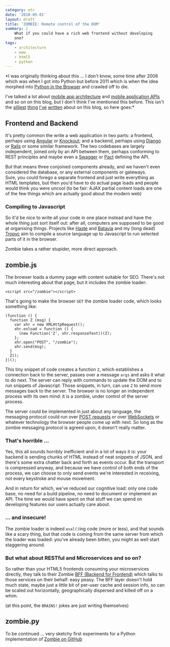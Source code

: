 ```yaml
---
category: etc
date: '2018-05-01'
layout: draft
title: 'ZOMBIE: Remote control of the DOM'
summary: |
    What if you could have a rich web frontend without developing
    one?
tags:
    - architecture
    - www
    - html5
    - python
---
```


*I was originally thinking about this ... I don't know, some time
after 2006 which was when I got into Python but before 2011 which 
is when the idea morphed into
[Python in the Browser](../python-in-the-browser/) and crawled off to die.

I've talked a lot about
[mobile app architecture](../mobile-app-architecture/) and
[mobile application APIs](../tranquil-apis/) and
so on on this blog, but I don't think I've mentioned this before.
This isn't the [silliest](../squilla-http-serving-up-stored-procedures/)
[thing](../omnicode/) [I've](../squawk-cc-the-true-story/)
[written](../youve-got-no-mail/) about on this blog, so here goes:*

## Frontend and Backend

It's pretty common the write a web application in two parts: a frontend, 
perhaps using [Angular](https://angular.io/) or [Knockout](http://knockoutjs.com/);
and a backend, perhaps using [Django](https://www.djangoproject.com/)
or [Rails](http://rubyonrails.org/) or some similar framework.  The two codebases
are largely independent, joined only by an API between them, perhaps conforming
to REST principles and maybe even a [Swagger](https://swagger.io/) or
[Pact](https://docs.pact.io/) defining the API.

But that means three conjoined components already, and we haven't even considered
the database, or any external components or gateways.   
Sure, you could forego a separate frontend and just write everything as HTML
templates, but then you'd have to do actual page loads and people would think you
were uncool (to be fair: AJAX partial content loads are one of the few things
which are actually good about the modern web)

### Compiling to Javascript

So it'd be nice to write all your code in one place instead and have the whole
thing just sort itself out: after all, computers are supposed to be good at 
organising things.  Projects like [Haste](https://haste-lang.org/) and
[Batavia](https://batavia.readthedocs.io/en/latest/) and my 
(long dead) [Tropyc](https://github.com/nickzoic/tropyc) aim to compile a source
language up to Javascript to run selected parts of it in the browser.

Zombie takes a rather stupider, more direct approach.

## zombie.js

The browser loads a dummy page with content suitable for SEO.  There's not much 
interesting about that page, but it includes the zombie loader:

```
<script src="/zombie"></script>
```
That's going to make the browser `GET` the zombie loader code, which looks something
like:
```
(function () {
  function Z (msg) {
    var xhr = new XMLHttpRequest();
    xhr.onload = function () {
      (new Function('Z', xhr.responseText))(Z);
    };
    xhr.open("POST", "/zombie");
    xhr.send(msg);
  }
  Z();
})();
```
This tiny snippet of code creates a function `Z`, which establishes a connection
back to the server, passes over a message `args` and asks it what to do next.
The server can reply with commands to update the DOM and to run snippets of Javascript.
Those snippets, in turn, can use `Z` to send more messages back
to the server.  The browser is no longer an independent process with its own mind:
it is a zombie, under control of the server process.

The server could be implemented in just about any language, the messaging protocol could run
over [POST requests](http://blog.fanout.io/2013/03/04/long-polling-doesnt-totally-suck/)
or over [WebSockets](https://developer.mozilla.org/en-US/docs/Web/API/WebSockets_API)
or whatever technology the browser people come up with next.  So long as the zombie
messaging protocol is agreed upon, it doesn't really matter.

### That's horrible ...

Yes, this all sounds horribly inefficient and in a lot of ways it is: your backend 
is sending chunks of HTML instead of neat snippets of JSON, and there's some extra
chatter back and forth as events occur.  But the transport is compressed anyway,
and because we have control of both ends of the process, we can choose to only send
events we're interested in receiving, not every keystroke and mouse movement.

And in return for which, we've reduced our cognitive load: only one code base,
no need for a build pipeline, no need to document or implement an API.  The time
we would have spent on that stuff we can spend on developing features our users
actually care about.

### ... and insecure!

The zombie loader is indeed `eval()`ing code (more or less), and that sounds like
a scary thing, but that code is coming from the same server from which the loader
was loaded: you've already been bitten, you might as well start staggering around.

### But what about RESTful and Microservices and so on?

So rather than your HTML5 frontends consuming your microservices directly, they
talk to their Zombie [BFF (Backend for Frontend)](https://samnewman.io/patterns/architectural/bff/)
which talks to those services on their behalf: easy peasy.  The BFF layer doesn't 
hold much state, maybe just a little bit of per-user cache and session info, so can
be scaled out horizontally, geographically dispersed and killed off on a whim.

(at this point, the `BRAINS!` jokes are just writing themselves)

## zombie.py

To be continued ... very sketchy first experiments for a Python implementation of
[Zombie on GitHub](https://github.com/nickzoic/zombie/)



